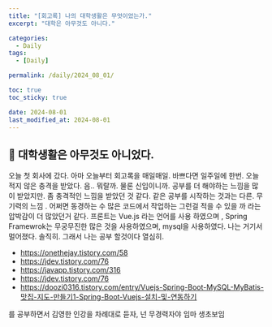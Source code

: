 ```yaml
---
title: "[회고록] 나의 대학생활은 무엇이었는가."
excerpt: "대학은 아무것도 아니다."

categories:
  - Daily
tags:
  - [Daily]

permalink: /daily/2024_08_01/

toc: true
toc_sticky: true

date: 2024-08-01
last_modified_at: 2024-08-01
---
```


## 🦥  대학생활은 아무것도 아니었다.

오늘 첫 회사에 갔다. 아마 오늘부터 회고록을 매일매일. 바쁘다면 일주일에 한번. 오늘 적지 않은 충격을 받았다. 음.. 뭐랄까. 물론 신입이니까. 공부를 더 해야하는 느낌을 많이 받았지만. 좀 충격적인 느낌을 받았던 것 같다. 같은 공부를 시작하는 것과는 다른. 무기력의 느낌 . 어쩌면 동경하는 수 많은 코드에서 작업하는 그런걸 적을 수 있을 까 라는 압박감이 더 많았던거 같다. 프론트는 Vue.js 라는 언어를 사용 하였으며 , Spring Framewrok는 무궁무진한 많은 것을 사용하였으며, mysql을 사용하였다. 나는 거기서 멀어졌다. 솔직히. 그래서 나는 공부 할것이다 열심히. 

- https://onethejay.tistory.com/58
- https://jdev.tistory.com/76
- https://javapp.tistory.com/316
- https://jdev.tistory.com/76
- https://doozi0316.tistory.com/entry/Vuejs-Spring-Boot-MySQL-MyBatis-맛집-지도-만들기1-Spring-Boot-Vuejs-설치-및-연동하기

를 공부하면서 김영한 인강을 차례대로 듣자, 넌 무경력자야 임마 생초보임